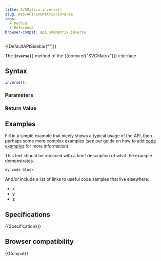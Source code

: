 ```yaml
---
title: SVGMatrix.inverse()
slug: Web/API/SVGMatrix/inverse
tags:
  - Method
  - Reference
browser-compat: api.SVGMatrix.inverse
---
```

{{DefaultAPISidebar("")}}

The **`inverse()`** method of the {{domxref("SVGMatrix")}} interface 

## Syntax

```js
inverse();
```

### Parameters



### Return Value



## Examples

Fill in a simple example that nicely shows a typical usage of the API, then perhaps some more complex examples (see our guide on how to add [code examples](/en-US/docs/MDN/Contribute/Structures/Code_examples) for more information).

This text should be replaced with a brief description of what the example demonstrates.

```js
my code block
```

And/or include a list of links to useful code samples that live elsewhere:

*   x
*   y
*   z

## Specifications

{{Specifications}}

## Browser compatibility

{{Compat}}

